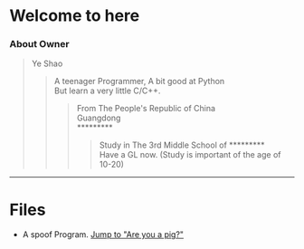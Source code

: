 # Welcome to here
### About Owner
>Ye Shao
>>A teenager Programmer, A bit good at Python <br> But learn a very little C/C++.
>>>From The People's Republic of China <br> Guangdong <br> ********* 
>>>>Study in The 3rd Middle School of ********* <br> Have a GL now. (Study is important of the age of 10-20)
---
# Files
* A spoof Program. [Jump to "Are you a pig?"](https://andysoftwareexploit.github.io/Public-Programs/Are%20you%20a%20pig.html)
